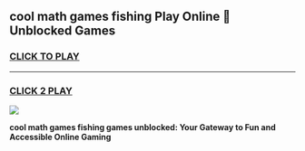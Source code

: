 
## cool math games fishing Play Online 👋 Unblocked Games
<h3>
<a href="https://news.freeplayer.one?title=cool_math_games_fishing&ref=17CMG">CLICK TO PLAY</a></h3>
<hr>

<h3>
<a href="https://news.freeplayer.one?title=cool_math_games_fishing&ref=17CMG">CLICK 2 PLAY</a>
  
</h3>

<a href="https://news.freeplayer.one?title=cool_math_games_fishing&ref=17CMG/"><img src="https://clearcache.store/games.png"></a>


**cool math games fishing games unblocked: Your Gateway to Fun and Accessible Online Gaming**
